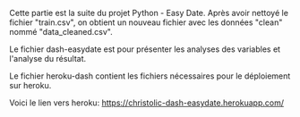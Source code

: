 Cette partie est la suite du projet Python - Easy Date.
Après avoir nettoyé le fichier "train.csv", on obtient un nouveau fichier avec les données "clean" nommé "data_cleaned.csv".

Le fichier dash-easydate est pour présenter les analyses des variables et l'analyse du résultat.

Le fichier heroku-dash contient les fichiers nécessaires pour le déploiement sur heroku.

Voici le lien vers heroku:
https://christolic-dash-easydate.herokuapp.com/
